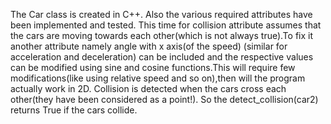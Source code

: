 The Car class is created in C++.
Also the various required attributes have been implemented and tested.
This time for collision attribute assumes that the cars are moving towards each other(which is not always true).To fix it another attribute namely angle with x axis(of the speed) (similar for acceleration and deceleration) can be included and the respective values can be modified using sine and cosine functions.This will require few modifications(like using relative speed and so on),then will the program actually work in 2D.
Collision is detected when the cars cross each other(they have been considered as a point!). So the detect_collision(car2) returns True if the cars collide.
